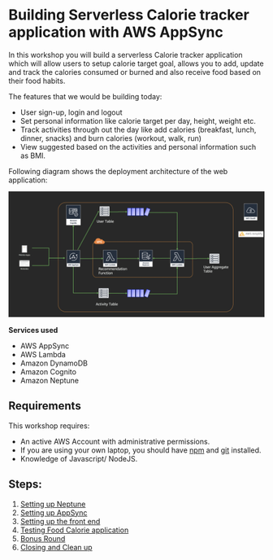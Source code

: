 # Building Serverless Calorie tracker application with AWS AppSync

In this workshop you will build a serverless Calorie tracker application which will allow users to setup calorie target goal, allows you to add, update and track the calories consumed or burned and also receive food based on their food habits.

The features that we would be building today:
- User sign-up, login and logout
- Set personal information like calorie target per day, height, weight etc.
- Track activities through out the day like add calories (breakfast, lunch, dinner, snacks) and burn calories (workout, walk, run)
- View suggested based on the activities and personal information such as BMI.

Following diagram shows the deployment architecture of the web application:

![Architecture](/images/architecture.png)

**Services used**
- AWS AppSync
- AWS Lambda
- Amazon DynamoDB
- Amazon Cognito
- Amazon Neptune

## Requirements

This workshop requires:

- An active AWS Account with administrative permissions.
- If you are using your own laptop, you should have [npm](https://docs.npmjs.com/getting-started/installing-node) and [git](https://git-scm.com/book/en/v2/Getting-Started-Installing-Git) installed.
- Knowledge of Javascript/ NodeJS.


## Steps:

1. [Setting up Neptune](1_neptune_stack/)
2. [Setting up AppSync](2_appsync_stack/)
2. [Setting up the front end](3_frontend/)
3. [Testing Food Calorie application]()
4. [Bonus Round](4_bonus_round/)
5. [Closing and Clean up](5_closing_and_clean_up/)
